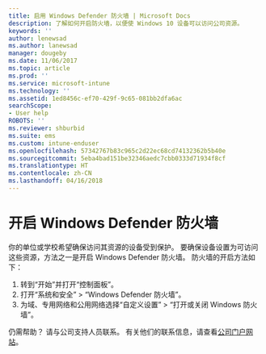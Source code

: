 ```yaml
---
title: 启用 Windows Defender 防火墙 | Microsoft Docs
description: 了解如何开启防火墙，以便使 Windows 10 设备可以访问公司资源。
keywords: ''
author: lenewsad
ms.author: lanewsad
manager: dougeby
ms.date: 11/06/2017
ms.topic: article
ms.prod: ''
ms.service: microsoft-intune
ms.technology: ''
ms.assetid: 1ed8456c-ef70-429f-9c65-081bb2dfa6ac
searchScope:
- User help
ROBOTS: ''
ms.reviewer: shburbid
ms.suite: ems
ms.custom: intune-enduser
ms.openlocfilehash: 57342767b83c965c2d22ec68cd74132362b5b40e
ms.sourcegitcommit: 5eba4bad151be32346aedc7cbb0333d71934f8cf
ms.translationtype: HT
ms.contentlocale: zh-CN
ms.lasthandoff: 04/16/2018
---
```

# <a name="turn-on-your-windows-defender-firewall"></a>开启 Windows Defender 防火墙

你的单位或学校希望确保访问其资源的设备受到保护。 要确保设备设置为可访问这些资源，方法之一是开启 Windows Defender 防火墙。 防火墙的开启方法如下：

1. 转到“开始”并打开“控制面板”。
2. 打开“系统和安全” > “Windows Defender 防火墙”。
3. 为域、专用网络和公用网络选择“自定义设置” > “打开或关闭 Windows 防火墙”。

仍需帮助？ 请与公司支持人员联系。 有关他们的联系信息，请查看[公司门户网站](https://portal.manage.microsoft.com#HelpDeskDialog)。
